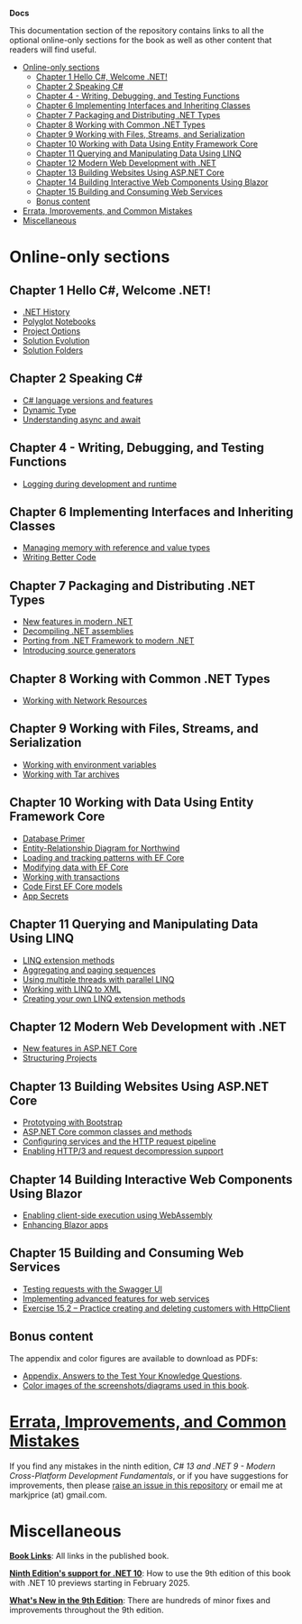 **Docs**

This documentation section of the repository contains links to all the optional online-only sections for the book as well as other content that readers will find useful.

- [Online-only sections](#online-only-sections)
  - [Chapter 1 Hello C#, Welcome .NET!](#chapter-1-hello-c-welcome-net)
  - [Chapter 2 Speaking C#](#chapter-2-speaking-c)
  - [Chapter 4 - Writing, Debugging, and Testing Functions](#chapter-4---writing-debugging-and-testing-functions)
  - [Chapter 6 Implementing Interfaces and Inheriting Classes](#chapter-6-implementing-interfaces-and-inheriting-classes)
  - [Chapter 7 Packaging and Distributing .NET Types](#chapter-7-packaging-and-distributing-net-types)
  - [Chapter 8 Working with Common .NET Types](#chapter-8-working-with-common-net-types)
  - [Chapter 9 Working with Files, Streams, and Serialization](#chapter-9-working-with-files-streams-and-serialization)
  - [Chapter 10 Working with Data Using Entity Framework Core](#chapter-10-working-with-data-using-entity-framework-core)
  - [Chapter 11 Querying and Manipulating Data Using LINQ](#chapter-11-querying-and-manipulating-data-using-linq)
  - [Chapter 12 Modern Web Development with .NET](#chapter-12-modern-web-development-with-net)
  - [Chapter 13 Building Websites Using ASP.NET Core](#chapter-13-building-websites-using-aspnet-core)
  - [Chapter 14 Building Interactive Web Components Using Blazor](#chapter-14-building-interactive-web-components-using-blazor)
  - [Chapter 15 Building and Consuming Web Services](#chapter-15-building-and-consuming-web-services)
  - [Bonus content](#bonus-content)
- [Errata, Improvements, and Common Mistakes](#errata-improvements-and-common-mistakes)
- [Miscellaneous](#miscellaneous)

# Online-only sections

## Chapter 1 Hello C#, Welcome .NET!

- [.NET History](ch01-dotnet-history.md)
- [Polyglot Notebooks](ch01-polyglot-notebooks.md)
- [Project Options](ch01-project-options.md)
- [Solution Evolution](ch01-solution-evolution.md)
- [Solution Folders](ch01-solution-folders.md)

## Chapter 2 Speaking C#

- [C# language versions and features](ch02-features.md)
- [Dynamic Type](ch02-dynamic.md)
- [Understanding async and await](ch02-async-await.md)

## Chapter 4 - Writing, Debugging, and Testing Functions

- [Logging during development and runtime](ch04-logging.md)

## Chapter 6 Implementing Interfaces and Inheriting Classes

- [Managing memory with reference and value types](ch06-memory.md)
- [Writing Better Code](ch06-writing-better-code.md)

## Chapter 7 Packaging and Distributing .NET Types

- [New features in modern .NET](ch07-features.md)
- [Decompiling .NET assemblies](ch07-decompiling.md)
- [Porting from .NET Framework to modern .NET](ch07-porting.md)
- [Introducing source generators](ch07-source-generators.md)

## Chapter 8 Working with Common .NET Types

- [Working with Network Resources](ch08-network-resources.md)

## Chapter 9 Working with Files, Streams, and Serialization

- [Working with environment variables](ch09-environment-variables.md)
- [Working with Tar archives](ch09-tar-archives.md)

## Chapter 10 Working with Data Using Entity Framework Core

- [Database Primer](ch10-database-primer.md)
- [Entity-Relationship Diagram for Northwind](ch10-er-diagram.md)
- [Loading and tracking patterns with EF Core](ch10-loading-tracking.md)
- [Modifying data with EF Core](ch10-modifying.md)
- [Working with transactions](ch10-transactions.md)
- [Code First EF Core models](ch10-code-first.md)
- [App Secrets](ch10-app-secrets.md)

## Chapter 11 Querying and Manipulating Data Using LINQ

- [LINQ extension methods](ch11-linq-methods.md)
- [Aggregating and paging sequences](ch11-aggregating.md)
- [Using multiple threads with parallel LINQ](ch11-plinq.md)
- [Working with LINQ to XML](ch11-linq-to-xml.md)
- [Creating your own LINQ extension methods](ch11-custom-linq-methods.md)

## Chapter 12 Modern Web Development with .NET

- [New features in ASP.NET Core](ch12-features.md)
- [Structuring Projects](ch12-structuring-projects.md)

## Chapter 13 Building Websites Using ASP.NET Core

- [Prototyping with Bootstrap](ch13-bootstrap.md)
- [ASP.NET Core common classes and methods](ch13-common-classes.md)
- [Configuring services and the HTTP request pipeline](ch13-http-pipeline.md)
- [Enabling HTTP/3 and request decompression support](ch13-enabling-http3.md)

## Chapter 14 Building Interactive Web Components Using Blazor

- [Enabling client-side execution using WebAssembly](ch14-blazor-wasm.md)
- [Enhancing Blazor apps](ch14-enhanced-blazor.md)

## Chapter 15 Building and Consuming Web Services

- [Testing requests with the Swagger UI](ch15-swagger-ui.md)
- [Implementing advanced features for web services](ch15-advanced.md)
- [Exercise 15.2 – Practice creating and deleting customers with HttpClient](ch15-exercise-2.md)

## Bonus content

The appendix and color figures are available to download as PDFs:

- [Appendix, Answers to the Test Your Knowledge Questions](B22322_Appendix.pdf).
- [Color images of the screenshots/diagrams used in this book](9781835881224_ColorImages.pdf).

# [Errata, Improvements, and Common Mistakes](errata/README.md)

If you find any mistakes in the ninth edition, *C# 13 and .NET 9 - Modern Cross-Platform Development Fundamentals*, or if you have suggestions for improvements, then please [raise an issue in this repository](https://github.com/markjprice/cs13net9/issues) or email me at markjprice (at) gmail.com.

# Miscellaneous

[**Book Links**](book-links.md): All links in the published book.

[**Ninth Edition's support for .NET 10**](dotnet10.md): How to use the 9th edition of this book with .NET 10 previews starting in February 2025.

[**What's New in the 9th Edition**](whats-new-in-book.md): There are hundreds of minor fixes and improvements throughout the 9th edition.
